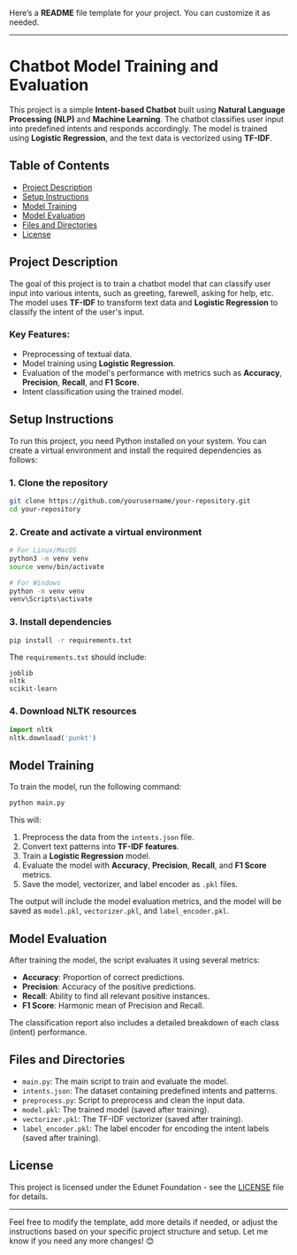 Here’s a **README** file template for your project. You can customize it as needed.

---

# Chatbot Model Training and Evaluation

This project is a simple **Intent-based Chatbot** built using **Natural Language Processing (NLP)** and **Machine Learning**. The chatbot classifies user input into predefined intents and responds accordingly. The model is trained using **Logistic Regression**, and the text data is vectorized using **TF-IDF**.

## Table of Contents

- [Project Description](#project-description)
- [Setup Instructions](#setup-instructions)
- [Model Training](#model-training)
- [Model Evaluation](#model-evaluation)
- [Files and Directories](#files-and-directories)
- [License](#license)

## Project Description

The goal of this project is to train a chatbot model that can classify user input into various intents, such as greeting, farewell, asking for help, etc. The model uses **TF-IDF** to transform text data and **Logistic Regression** to classify the intent of the user's input.

### Key Features:
- Preprocessing of textual data.
- Model training using **Logistic Regression**.
- Evaluation of the model's performance with metrics such as **Accuracy**, **Precision**, **Recall**, and **F1 Score**.
- Intent classification using the trained model.

## Setup Instructions

To run this project, you need Python installed on your system. You can create a virtual environment and install the required dependencies as follows:

### 1. Clone the repository
```bash
git clone https://github.com/yourusername/your-repository.git
cd your-repository
```

### 2. Create and activate a virtual environment
```bash
# For Linux/MacOS
python3 -m venv venv
source venv/bin/activate

# For Windows
python -m venv venv
venv\Scripts\activate
```

### 3. Install dependencies
```bash
pip install -r requirements.txt
```

The `requirements.txt` should include:
```
joblib
nltk
scikit-learn
```

### 4. Download NLTK resources
```python
import nltk
nltk.download('punkt')
```

## Model Training

To train the model, run the following command:

```bash
python main.py
```

This will:
1. Preprocess the data from the `intents.json` file.
2. Convert text patterns into **TF-IDF features**.
3. Train a **Logistic Regression** model.
4. Evaluate the model with **Accuracy**, **Precision**, **Recall**, and **F1 Score** metrics.
5. Save the model, vectorizer, and label encoder as `.pkl` files.

The output will include the model evaluation metrics, and the model will be saved as `model.pkl`, `vectorizer.pkl`, and `label_encoder.pkl`.

## Model Evaluation

After training the model, the script evaluates it using several metrics:

- **Accuracy**: Proportion of correct predictions.
- **Precision**: Accuracy of the positive predictions.
- **Recall**: Ability to find all relevant positive instances.
- **F1 Score**: Harmonic mean of Precision and Recall.

The classification report also includes a detailed breakdown of each class (intent) performance.

## Files and Directories

- `main.py`: The main script to train and evaluate the model.
- `intents.json`: The dataset containing predefined intents and patterns.
- `preprocess.py`: Script to preprocess and clean the input data.
- `model.pkl`: The trained model (saved after training).
- `vectorizer.pkl`: The TF-IDF vectorizer (saved after training).
- `label_encoder.pkl`: The label encoder for encoding the intent labels (saved after training).

## License

This project is licensed under the Edunet Foundation - see the [LICENSE](LICENSE) file for details.

---

Feel free to modify the template, add more details if needed, or adjust the instructions based on your specific project structure and setup. Let me know if you need any more changes! 😊